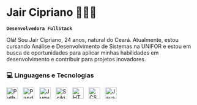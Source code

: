 # Jair Cipriano 👨🏽‍💻 

**`Desenvolvedora FullStack`**

Olá! Sou Jair Cipriano, 24 anos, natural do Ceará. Atualmente, estou cursando Análise e Desenvolvimento de Sistemas na UNIFOR e estou em busca de oportunidades para aplicar minhas habilidades em desenvolvimento e contribuir para projetos inovadores.


### 💻 Linguagens e Tecnologias
<img 
align="left" 
alt="Python" 
title="Python"
width="30px" 
style="padding-right: 10px;" 
src="https://cdn.jsdelivr.net/gh/devicons/devicon@latest/icons/python/python-original.svg" />

<img 
align="left" 
alt="Pandas"
title="Pandas" 
width="30px" 
style="padding-right: 10px;" 
src="https://cdn.jsdelivr.net/gh/devicons/devicon@latest/icons/pandas/pandas-original.svg" 
/>

<img 
 align="left" 
 alt="Jupyter"
 title="Jupyter"  
 width="30px" 
style="padding-right: 10px;" 
src="https://cdn.jsdelivr.net/gh/devicons/devicon@latest/icons/jupyter/jupyter-original-wordmark.svg" 
/>
<img 
align="left" 
alt="Scikit-learn"
title="Scikit-learn" 
width="30px" 
style="padding-right: 10px;" 
src="https://cdn.jsdelivr.net/gh/devicons/devicon@latest/icons/scikitlearn/scikitlearn-original.svg"
/>
<img 
align="left" 
 alt="HTML"
title="HTML" 
width="30px" 
style="padding-right: 10px;" 
src="https://cdn.jsdelivr.net/gh/devicons/devicon@latest/icons/html5/html5-original.svg" 
/>

<img 
 align="left" 
alt="CSS" 
title="CSS"
width="30px" 
style="padding-right: 10px;" 
src="https://cdn.jsdelivr.net/gh/devicons/devicon@latest/icons/css3/css3-original.svg" />

<img 
align="left" 
alt="JavaScript" 
title="JavaScript"
width="30px" 
style="padding-right: 10px;" 
src="https://cdn.jsdelivr.net/gh/devicons/devicon@latest/icons/javascript/javascript-original.svg" 
/>

<br/>
<br/>



